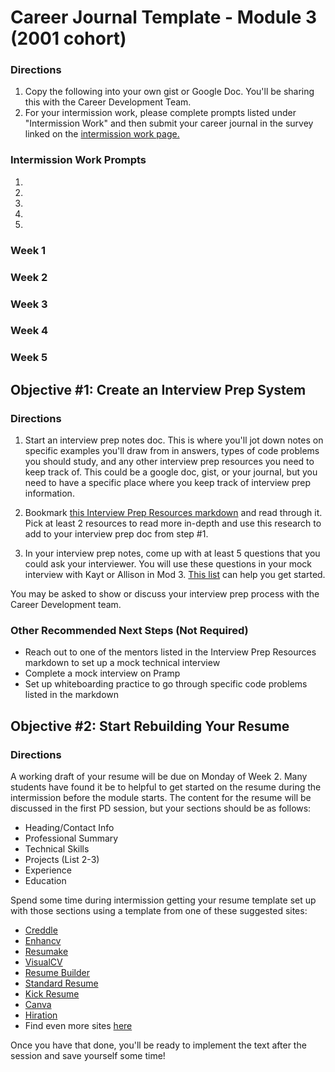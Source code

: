 # Career Journal Template - Module 3 (2001 cohort)

### Directions
1. Copy the following into your own gist or Google Doc. You'll be sharing this with the Career Development Team. 
2. For your intermission work, please complete prompts listed under "Intermission Work" and then submit your career journal in the survey linked on the [intermission work page.](https://github.com/turingschool/career-development-curriculum/blob/master/module_three/pre_work.md)

### Intermission Work Prompts
1. 

2.

3.

4.

5.



### Week 1

### Week 2

### Week 3

### Week 4

### Week 5

## Objective #1: Create an Interview Prep System

### Directions
1. Start an interview prep notes doc. This is where you'll jot down notes on specific examples you'll draw from in answers,  types of code problems you should study, and any other interview prep resources you need to keep track of. This could be a google doc, gist, or your journal, but you need to have a specific place where you keep track of interview prep information. 

2. Bookmark [this Interview Prep Resources markdown](https://github.com/turingschool/career-development-curriculum/blob/master/module_four/interview_prep_resources.md) and read through it. Pick at least 2 resources to read more in-depth and use this research to add to your interview prep doc from step #1. 

3. In your interview prep notes, come up with at least 5 questions that you could ask your interviewer. You will use these questions in your mock interview with Kayt or Allison in Mod 3. [This list](https://yangshun.github.io/tech-interview-handbook/questions-to-ask/) can help you get started.

You may be asked to show or discuss your interview prep process with the Career Development team.

### Other Recommended Next Steps (Not Required)
* Reach out to one of the mentors listed in the Interview Prep Resources markdown to set up a mock technical interview 
* Complete a mock interview on Pramp
* Set up whiteboarding practice to go through specific code problems listed in the markdown

## Objective #2: Start Rebuilding Your Resume

### Directions
A working draft of your resume will be due on Monday of Week 2. Many students have found it be to helpful to get started on the resume during the intermission before the module starts. The content for the resume will be discussed in the first PD session, but your sections should be as follows:

* Heading/Contact Info
* Professional Summary
* Technical Skills
* Projects (List 2-3)
* Experience
* Education

Spend some time during intermission getting your resume template set up with those sections using a template from one of these suggested sites:

* [Creddle](http://creddle.io/)
* [Enhancv](https://enhancv.com/)
* [Resumake](https://resumake.io/)
* [VisualCV](https://www.visualcv.com/resume-builder/)
* [Resume Builder](https://resume-builder.qwilr.com/)
* [Standard Resume](https://standardresume.co/)
* [Kick Resume](https://www.kickresume.com/)
* [Canva](https://www.canva.com/)
* [Hiration](https://www.hiration.com/)
* Find even more sites [here](https://www.producthunt.com/e/create-a-beautiful-resume)

Once you have that done, you'll be ready to implement the text after the session and save yourself some time!
